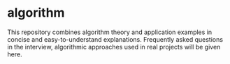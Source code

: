 # algorithm
This repository combines algorithm theory and application examples in concise and easy-to-understand explanations.
Frequently asked questions in the interview, algorithmic approaches used in real projects will be given here.
